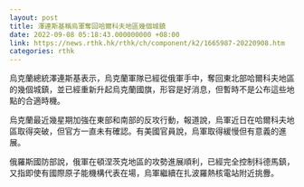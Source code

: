 ```yaml
---
layout: post
title: 澤連斯基稱烏軍奪回哈爾科夫地區幾個城鎮
date: 2022-09-08 05:18:43.000000000 +08:00
link: https://news.rthk.hk/rthk/ch/component/k2/1665987-20220908.htm
categories: rthk
---
```


烏克蘭總統澤連斯基表示，烏克蘭軍隊已經從俄軍手中，奪回東北部哈爾科夫地區的幾個城鎮，並已經重新升起烏克蘭國旗，形容是好消息，但暫時不是公布這些地點的合適時機。

烏克蘭最近幾星期加強在東部和南部的反攻行動，報道說，烏軍近日在哈爾科夫地區取得突破，但官方一直未有確認。有美國官員說，烏軍取得緩慢但有意義的進展。

俄羅斯國防部說，俄軍在頓涅茨克地區的攻勢進展順利，已經完全控制科德馬鎮，又指即使有國際原子能機構代表在場，烏軍繼續在扎波羅熱核電站附近挑釁。

